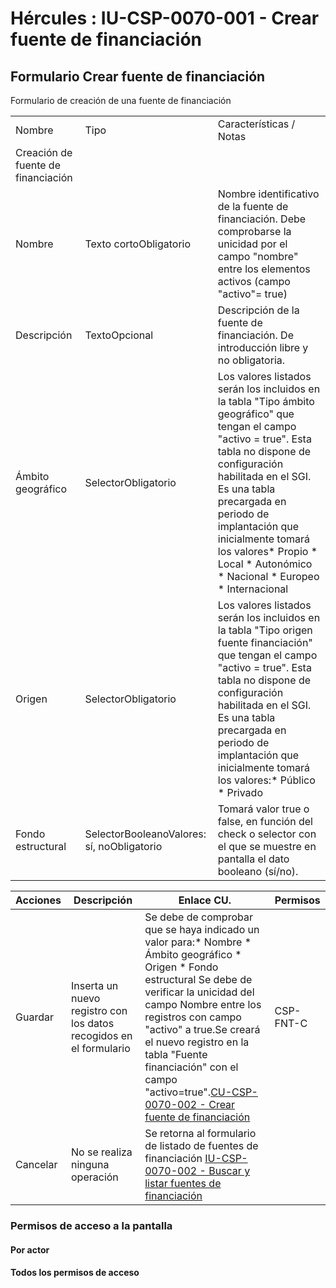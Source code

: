 # Hércules : IU\-CSP\-0070\-001 \- Crear fuente de financiación



## Formulario Crear fuente de financiación

Formulario de creación de una fuente de financiación



|  | | |
| --- | --- | --- |
| Nombre | Tipo | Características / Notas |
| Creación de fuente de financiación | | |
| Nombre | Texto cortoObligatorio | Nombre identificativo de la fuente de financiación. Debe comprobarse la unicidad por el campo "nombre" entre los elementos activos (campo "activo"\= true) |
| Descripción | TextoOpcional | Descripción de la fuente de financiación. De introducción libre y no obligatoria. |
| Ámbito geográfico | SelectorObligatorio | Los valores listados serán los incluidos en la tabla "Tipo ámbito geográfico" que tengan el campo "activo \= true". Esta tabla no dispone de configuración habilitada en el SGI. Es una tabla precargada en periodo de implantación que inicialmente tomará los valores* Propio * Local * Autonómico * Nacional * Europeo * Internacional |
| Origen | SelectorObligatorio | Los valores listados serán los incluidos en la tabla "Tipo origen fuente financiación" que tengan el campo "activo \= true". Esta tabla no dispone de configuración habilitada en el SGI. Es una tabla precargada en periodo de implantación que inicialmente tomará los valores:* Público * Privado |
| Fondo estructural | SelectorBooleanoValores: sí, noObligatorio | Tomará valor true o false, en función del check o selector con el que se muestre en pantalla el dato booleano (sí/no). |



| Acciones | Descripción | Enlace CU. | Permisos |
| --- | --- | --- | --- |
| Guardar | Inserta un nuevo registro con los datos recogidos en el formulario | Se debe de comprobar que se haya indicado un valor para:* Nombre * Ámbito geográfico * Origen * Fondo estructural  Se debe de verificar la unicidad del campo Nombre entre los registros con campo "activo" a true.Se creará el nuevo registro en la tabla "Fuente financiación" con el campo "activo\=true".[CU\-CSP\-0070\-002 \- Crear fuente de financiación](/hercules/sgi-sistema-de-gestion-de-investigacion/requisitos-y-analisis-funcional/analisis-funcional-sgi-hercules/csp-modulo-de-convocatorias-ayudas-solicitudes-proyectos-y-contratos-y-grupos-de-investigacion/csp-casos-de-uso/cu-csp-0070-gestion-de-fuentes-de-financiacion/cu-csp-0070-002-crear-fuente-de-financiacion.md "/hercules/sgi-sistema-de-gestion-de-investigacion/requisitos-y-analisis-funcional/analisis-funcional-sgi-hercules/csp-modulo-de-convocatorias-ayudas-solicitudes-proyectos-y-contratos-y-grupos-de-investigacion/csp-casos-de-uso/cu-csp-0070-gestion-de-fuentes-de-financiacion/cu-csp-0070-002-crear-fuente-de-financiacion.md") | CSP\-FNT\-C |
| Cancelar | No se realiza ninguna operación | Se retorna al formulario de listado de fuentes de financiación [IU\-CSP\-0070\-002 \- Buscar y listar fuentes de financiación](/hercules/sgi-sistema-de-gestion-de-investigacion/requisitos-y-analisis-funcional/analisis-funcional-sgi-hercules/csp-modulo-de-convocatorias-ayudas-solicitudes-proyectos-y-contratos-y-grupos-de-investigacion/csp-interfaz-de-usuario/iu-csp-0070-gestion-de-fuentes-de-financiacion/iu-csp-0070-002-buscar-y-listar-fuentes-de-financiacion.md "/hercules/sgi-sistema-de-gestion-de-investigacion/requisitos-y-analisis-funcional/analisis-funcional-sgi-hercules/csp-modulo-de-convocatorias-ayudas-solicitudes-proyectos-y-contratos-y-grupos-de-investigacion/csp-interfaz-de-usuario/iu-csp-0070-gestion-de-fuentes-de-financiacion/iu-csp-0070-002-buscar-y-listar-fuentes-de-financiacion.md") |  |

  


### Permisos de acceso a la pantalla

#### Por actor

#### Todos los permisos de acceso

  
  


  
  
  





